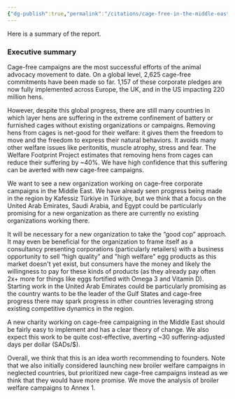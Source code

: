 ```yaml
---
{"dg-publish":true,"permalink":"/citations/cage-free-in-the-middle-east-charity-entrepreneurship/","created":"2025-10-23T11:23:49.761+01:00","updated":"2025-10-23T11:23:49.762+01:00"}
---
```



Here is a summary of the report.

### Executive summary

Cage-free campaigns are the most successful efforts of the animal advocacy movement to date. On a global level, 2,625 cage-free commitments have been made so far. 1,157 of these corporate pledges are now fully implemented across Europe, the UK, and in the US impacting 220 million hens.

However, despite this global progress, there are still many countries in which layer hens are suffering in the extreme confinement of battery or furnished cages without existing organizations or campaigns. Removing hens from cages is net-good for their welfare: it gives them the freedom to move and the freedom to express their natural behaviors. It avoids many other welfare issues like peritonitis, muscle atrophy, stress and fear. The Welfare Footprint Project estimates that removing hens from cages can reduce their suffering by ~40%. We have high confidence that this suffering can be averted with new cage-free campaigns.

We want to see a new organization working on cage-free corporate campaigns in the Middle East. We have already seen progress being made in the region by Kafessiz Türkiye in Türkiye, but we think that a focus on the United Arab Emirates, Saudi Arabia, and Egypt could be particularly promising for a new organization as there are currently no existing organizations working there.

It will be necessary for a new organization to take the “good cop” approach. It may even be beneficial for the organization to frame itself as a consultancy presenting corporations (particularly retailers) with a business opportunity to sell “high quality” and "high welfare" egg products as this market doesn't yet exist, but consumers have the money and likely the willingness to pay for these kinds of products (as they already pay often 2x+ more for things like eggs fortified with Omega 3 and Vitamin D). Starting work in the United Arab Emirates could be particularly promising as the country wants to be the leader of the Gulf States and cage-free progress there may spark progress in other countries leveraging strong existing competitive dynamics in the region.

A new charity working on cage-free campaigning in the Middle East should be fairly easy to implement and has a clear theory of change. We also expect this work to be quite cost-effective, averting ~30 suffering-adjusted days per dollar (SADs/$).

Overall, we think that this is an idea worth recommending to founders. Note that we also initially considered launching new broiler welfare campaigns in neglected countries, but prioritized new cage-free campaigns instead as we think that they would have more promise. We move the analysis of broiler welfare campaigns to Annex 1.
